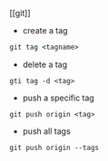 [[git]]

- create  a tag

```cmd
git tag <tagname>
```

- delete a tag
```
gti tag -d <tag>
```

- push a specific tag
```
git push origin <tag>
```

- push all tags
```
git push origin --tags
```







